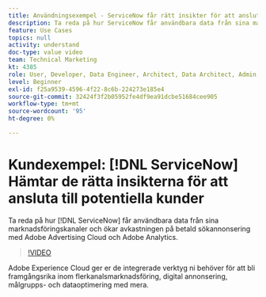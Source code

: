 ```yaml
---
title: Användningsexempel - ServiceNow får rätt insikter för att ansluta till potentiella kunder
description: Ta reda på hur ServiceNow får användbara data från sina marknadsföringskanaler och ökar avkastningen på betald sökannonsering med Adobe Advertising Cloud och Adobe Analytics.
feature: Use Cases
topics: null
activity: understand
doc-type: value video
team: Technical Marketing
kt: 4385
role: User, Developer, Data Engineer, Architect, Data Architect, Admin, Leader
level: Beginner
exl-id: f25a9539-4596-4f22-8c6b-224273e185e4
source-git-commit: 32424f3f2b05952fe4df9ea91dcbe51684cee905
workflow-type: tm+mt
source-wordcount: '95'
ht-degree: 0%

---
```


# Kundexempel: [!DNL ServiceNow] Hämtar de rätta insikterna för att ansluta till potentiella kunder

Ta reda på hur [!DNL ServiceNow] får användbara data från sina marknadsföringskanaler och ökar avkastningen på betald sökannonsering med Adobe Advertising Cloud och Adobe Analytics.

>[!VIDEO](https://video.tv.adobe.com/v/31504/?quality=12)

Adobe Experience Cloud ger er de integrerade verktyg ni behöver för att bli framgångsrika inom flerkanalsmarknadsföring, digital annonsering, målgrupps- och dataoptimering med mera.
